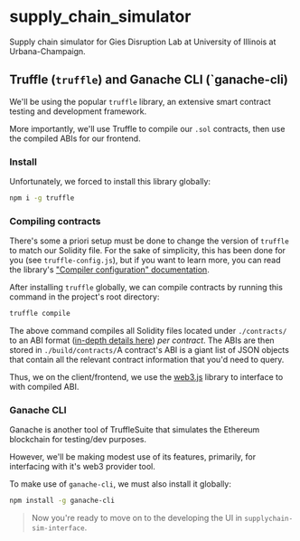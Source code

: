 # supply_chain_simulator
Supply chain simulator for Gies Disruption Lab at University of Illinois at Urbana-Champaign.

## Truffle (`truffle`) and Ganache CLI (`ganache-cli)
We'll be using the popular `truffle` library, an extensive smart contract testing and development framework.

More importantly, we'll use Truffle to compile our `.sol` contracts, then use the compiled ABIs for our frontend.

### Install
Unfortunately, we forced to install this library globally:
```bash
npm i -g truffle
```

### Compiling contracts
There's some a priori setup must be done to change the version of `truffle` to match our Solidity file. For the sake of simplicity, this has been done for you (see `truffle-config.js`), but if you want to learn more, you can read the library's ["Compiler configuration" documentation](https://www.trufflesuite.com/docs/truffle/reference/configuration#compiler-configuration).

After installing `truffle` globally, we can compile contracts by running this command in the project's root directory:
```bash
truffle compile
```

The above command compiles all Solidity files located under `./contracts/` to an ABI format ([in-depth details here](https://solidity.readthedocs.io/en/v0.7.4/abi-spec.html#json)) _per contract_. The ABIs are then stored in `./build/contracts/`A contract's ABI is a giant list of JSON objects that contain all the relevant contract information that you'd need to query. 

Thus, we on the client/frontend, we use the [web3.js](https://web3js.readthedocs.io/) library to interface to with compiled ABI.

### Ganache CLI
Ganache is another tool of TruffleSuite that simulates the Ethereum blockchain for testing/dev purposes.

However, we'll be making modest use of its features, primarily, for interfacing with it's web3 provider tool.

To make use of `ganache-cli`, we must also install it globally:
```bash
npm install -g ganache-cli
```

> Now you're ready to move on to the developing the UI in `supplychain-sim-interface`.